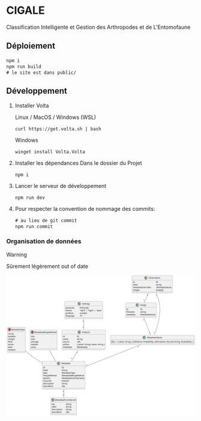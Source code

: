 # CIGALE

Classification Intelligente et Gestion des Arthropodes et de L'Entomofaune

## Déploiement

```
npm i
npm run build
# le site est dans public/
```

## Développement

1. Installer Volta

   Linux / MacOS / Windows (WSL)

   ```
   curl https://get.volta.sh | bash
   ```

   Windows

   ```
   winget install Volta.Volta
   ```

2. Installer les dépendances
   Dans le dossier du Projet

   ```
   npm i
   ```

3. Lancer le serveur de développement

   ```
   npm run dev
   ```

4. Pour respecter la convention de nommage des commits:
   ```
   # au lieu de git commit
   npm run commit
   ```

### Organisation de données

> [!WARNING]
> Sûrement légèrement out of date

![](./database.png)
